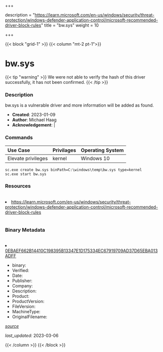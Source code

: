 +++

description = "https://learn.microsoft.com/en-us/windows/security/threat-protection/windows-defender-application-control/microsoft-recommended-driver-block-rules"
title = "bw.sys"
weight = 10

+++


{{< block "grid-1" >}}
{{< column "mt-2 pt-1">}}




# bw.sys 


{{< tip "warning" >}}
We were not able to verify the hash of this driver successfully, it has not been confirmed.
{{< /tip >}}




### Description


bw.sys is a vulnerable driver and more information will be added as found.


- **Created**: 2023-01-09
- **Author**: Michael Haag
- **Acknowledgement**:  | [](https://twitter.com/)

### Commands

| Use Case | Privilages | Operating System | 
|:---- | ---- | ---- |
| Elevate privileges | kernel | Windows 10 |

```
sc.exe create bw.sys binPath=C:\windows\temp\bw.sys type=kernel
sc.exe start bw.sys
```

### Resources
<br>


<li><a href=" https://learn.microsoft.com/en-us/windows/security/threat-protection/windows-defender-application-control/microsoft-recommended-driver-block-rules"> https://learn.microsoft.com/en-us/windows/security/threat-protection/windows-defender-application-control/microsoft-recommended-driver-block-rules</a></li>


<br>


### Binary Metadata
<br>



<li><a href="https://www.virustotal.com/gui/file/0EBAEF662B14410C198395B13347E1D175334EC67919709AD37D65EBA013ADFF">0EBAEF662B14410C198395B13347E1D175334EC67919709AD37D65EBA013ADFF</a></li>



- binary: 
- Verified: 
- Date: 
- Publisher: 
- Company: 
- Description: 
- Product: 
- ProductVersion: 
- FileVersion: 
- MachineType: 
- OriginalFilename: 

[*source*](https://github.com/magicsword-io/LOLDrivers/tree/main/yaml/bw.sys.yml)

*last_updated:* 2023-03-06


{{< /column >}}
{{< /block >}}
